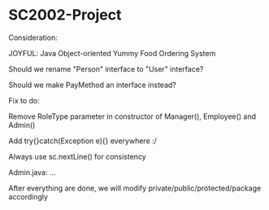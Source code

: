 # SC2002-Project

Consideration:

  JOYFUL: Java Object-oriented Yummy Food Ordering System

  Should we rename "Person" interface to "User" interface?

  Should we make PayMethod an interface instead?


Fix to do:

  Remove RoleType parameter in constructor of Manager(), Employee() and Admin()

Add try{}catch(Exception e){} everywhere :/

Always use sc.nextLine() for consistency

Admin.java: ...

After everything are done, we will modify private/public/protected/package accordingly

